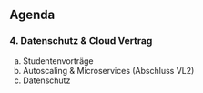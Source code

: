 ## Agenda

<h3 style="text-align: left;">4. Datenschutz & Cloud Vertrag</h3>
<ol style="list-style-type: lower-alpha;">
  <li>Studentenvorträge</li>
  <li>Autoscaling & Microservices (Abschluss VL2)</li>
  <li>Datenschutz</li>
</ol>
